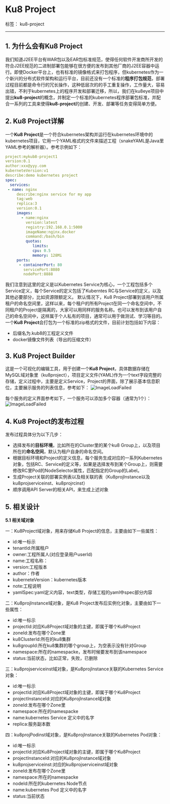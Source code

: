﻿# Ku8 Project

标签： ku8-project

---

## 1. 为什么会有Ku8 Project
 
我们知道J2EE平台有WAR包以及EAR包标准规范，使得任何软件开发商所开发的符合J2EE规范的二进制部署包能够在很方便的发布到其他厂商的J2EE容器中运行。即使Docker平台上，也有标准的镜像格式来打包程序，但kubernetes作为一个新兴的分布式软件架构和运行平台，目前还没有一个标准的**程序打包规范**，部署过程目前都是命令行的冗长操作，这种低层次的的手工重复操作，工作量大，容易出错，不利于kubernetes上的程序开发和部署迁移，所以，我们在ku8eye项目中提出**ku8-project**的概念，并制定一个标准的kubernetes程序部署包标准，并配合一系列的工具来使得**ku8-project**的创建、开发、部署等任务变得简单方便。
     

## 2. Ku8 Project详解 
一个**Ku8 Project**是一个符合kubernetes架构并运行在kubernetes环境中的kubernetes项目，它用一个YAML格式的文件来描述工程（snakeYAML是Java里YAML参考的解析器）。参考示例如下：
```yaml
project:mykub8-project1
version:0.1
author:xxx@yyy.com
kuberneteVersion:v1
describe:demo kubernetes project
spec:
  services:
 - name: nginx
     describe:nginx service for my app
     tag:web
     replica:3
     version:0.1
     images: 
       - name:nginx
         version:latest
         registry:192.168.0.1:5000
         imageName:nginx.docker
         command:/bash/bin
         quotas:
            limits:
            cpu: 0.5
            memory: 128Mi
     ports:
      - containerPort: 80
        servicePort:8080
        nodePort:8888
```
我们注意到这里的定义是以Kubernetes Service为核心，一个工程包括多个Service定义，每个Service的定义包括了Kuberntes RC与Service的定义，以及其他必要部分，比如资源限额定义。
默认情况下，Ku8 Project部署到该用户所属租户的命名空间里，这样以来，每个租户的所有Project在同一个命名空间中，不同租户的Project是隔离的，大家可以用同样的服务名称。也可以发布到该用户自己的命名空间中，这样属于个人私有的项目，通常可以用于做测试、学习等目的。
一个**Ku8 Project**会打包为一个标准的zip格式的文件，目前计划包括如下内容：
 - 后缀名为.kub8的工程定义文件
 - docker镜像文件列表（导出的压缩文件）

## 3. Ku8 Project Builder
这是一个可视化的编辑工具，用于创建一个**Ku8 Project**，具体数据存储在MySQL域对象里（ku8project），项目定义文件(YAML)作为一个text字段完整的存储，定义过程中，主要是定义Service，Project的界面，除了展示基本信息职位，主要展示服务的列表信息，参考如下：
![ImageLoadFailed](../../res/ku8-project-create.PNG)

每个服务的定义界面参考如下，一个服务可以添加多个容器（通常为1个）：
 ![ImageLoadFailed](../../res/ku8-service-create.PNG)
 
## 4. Ku8 Project的发布过程
发布过程具体分为以下几步：

 - 选择发布的**目标环境**，比如所在的Cluster里的某个ku8 Group上，以及项目所在的**命名空间**，默认为租户自身的命名空间。
 - 根据目标环境和Project的定义信息，每个服务生成对应的一系列Kubernetes对象，包括RC、Service的定义等，如果是选择发布到某个Group上，则需要修改RC里Pod的NodeSelector属性，匹配指定的Group的Label。
 - 生成Project关联的部署实例表以及相关联的表（Ku8projInstance以及ku8projserviceinst、ku8projrcinst）
 - 顺序调用API Server的相关API，来生成上述对象

## 5. 相关设计
 **5.1 相关域对象**

 一：Ku8Project域对象，用来存储Ku8 Project的信息，主要由如下一些属性：

-  id:唯一标示
-  tenantId:所属租户
-  owner:工程所属人(对应登录用户userId)
-  name:工程名称：
-  version:工程版本
-  author：作者
-  kuberneteVersion：kubernetes版本
-  note:工程说明
-  yamlSpec:yaml定义内容，text类型，存储工程的yaml中spec部分内容
 
  二：Ku8projInstance域对象，是Ku8 Project发布后实例化对象，主要由如下一些属性：

-  id:唯一标示
-   projectId:对应Ku8Project域对象的主键，即属于哪个Ku8Project
-   zoneId:发布在哪个Zone里
-   ku8ClusterId:所在的ku8集群
-   ku8groupId:所在ku8集群的哪个group上，为空表示没有针对Group
-   namespace:所在的namespacke，发布时候要发布到该namespace
-   status:当前状态，比如正常，失败，已删除
  
三：ku8projserviceinst域对象，是Ku8projInstance关联的Kubernetes Service对象：

- id:唯一标示
- projectId:对应Ku8Project域对象的主键，即属于哪个Ku8Project
-  projectInstanceId:对应的Ku8projInstance域对象
-  zoneId:发布在哪个Zone里
-  namespace:所在的namespacke
-  name:kubernetes Service 定义中的名字
-  replica:服务副本数
  
 四：ku8projPodinst域对象，是Ku8projInstance关联的Kubernetes Pod对象：
 
- id:唯一标示
-  projectId:对应Ku8Project域对象的主键，即属于哪个Ku8Project
- projectInstanceId:对应的Ku8projInstance域对象
-   ku8projserviceinst:对应的ku8projserviceinst域对象
-  zoneId:发布在哪个Zone里
-  namespace:所在的namespacke
-  nodeId:所在的kubernetes Node节点
-  name:kubernetes Pod 定义中的名字
-  status:当前状态

 

  